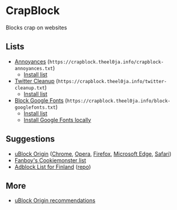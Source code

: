 # CrapBlock

Blocks crap on websites

## Lists
* [Annoyances](https://crapblock.theel0ja.info/crapblock-annoyances.txt) (`https://crapblock.theel0ja.info/crapblock-annoyances.txt`)
  * <a href="abp:subscribe?location=https://crapblock.theel0ja.info/crapblock-annoyances.txt&title=CrapBlock Annoyances&requiresLocation=https://crapblock.theel0ja.info/crapblock-annoyances.txt">Install list</a>
* [Twitter Cleanup](https://crapblock.theel0ja.info/twitter-cleanup.txt) (`https://crapblock.theel0ja.info/twitter-cleanup.txt`)
  * <a href="abp:subscribe?location=https://crapblock.theel0ja.info/twitter-cleanup.txt&title=Twitter Cleanup&requiresLocation=https://crapblock.theel0ja.info/twitter-cleanup.txt">Install list</a>
* [Block Google Fonts](https://crapblock.theel0ja.info/block-googlefonts.txt) (`https://crapblock.theel0ja.info/block-googlefonts.txt`)
  * <a href="abp:subscribe?location=https://crapblock.theel0ja.info/block-googlefonts.txt&title=Block Google Fonts&requiresLocation=https://crapblock.theel0ja.info/block-googlefonts.txt">Install list</a>
  * [Install Google Fonts locally](https://github.com/theel0ja/googlefonts-loader)

<!-- * [Finnish Annoyance List](https://raw.githubusercontent.com/finnish-easylist-addition/finnish-annoyance-list/master/Finnish_annoyances.txt) (`https://raw.githubusercontent.com/finnish-easylist-addition/finnish-annoyance-list/master/Finnish_annoyances.txt`)
  * <a href="abp:subscribe?location=https://raw.githubusercontent.com/finnish-easylist-addition/finnish-annoyance-list/master/Finnish_annoyances.txt&title=Finnish Annoyance List&requiresLocation=https://raw.githubusercontent.com/finnish-easylist-addition/finnish-annoyance-list/master/Finnish_annoyances.txt">Install list</a> -->

## Suggestions

* [uBlock Origin](https://github.com/gorhill/uBlock) ([Chrome](https://chrome.google.com/webstore/detail/ublock-origin/cjpalhdlnbpafiamejdnhcphjbkeiagm), [Opera](https://addons.opera.com/en/extensions/details/ublock/), [Firefox](https://addons.mozilla.org/en-US/firefox/addon/ublock-origin/), [Microsoft Edge](https://www.microsoft.com/fi-fi/p/ublock-origin/9nblggh444l4?activetab=pivot:overviewtab), [Safari](https://safari-extensions.apple.com/details/?id=com.el1t.uBlock-3NU33NW2M3))
* <a href="abp:subscribe?location=https://secure.fanboy.co.nz/fanboy-cookiemonster.txt&title=Anti-Cookie List&requiresLocation=https://secure.fanboy.co.nz/fanboy-cookiemonster.txt">Fanboy's Cookiemonster list</a>
* <a href="abp:subscribe?location=https://raw.githubusercontent.com/finnish-easylist-addition/finnish-easylist-addition/master/Finland_adb.txt&title=Finnish Easylist Addition&requires_location=https://raw.githubusercontent.com/finnish-easylist-addition/finnish-easylist-addition/master/Finland_adb.txt">Adblock List for Finland</a> ([repo](https://github.com/theel0ja/finnish-easylist-addition))

## More

* [uBlock Origin recommendations](https://github.com/theel0ja/ubo-recommendations/blob/master/README.md)

<script src="https://cdnjs.cloudflare.com/ajax/libs/cookieconsent2/3.1.0/cookieconsent.min.js"></script>
<link rel="stylesheet" href="https://theel0ja.info/crapblock-cookieconsent/index.css">
<script src="https://theel0ja.info/crapblock-cookieconsent/index.js"></script>
